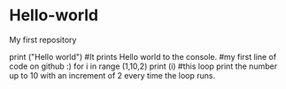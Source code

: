 # Hello-world
My first repository

print ("Hello world")
#It prints Hello world to the console.
#my first line of code on github :)
for i in range (1,10,2)
  print (i)
#this loop print the number up to 10 with an increment of 2 every time the loop runs.
